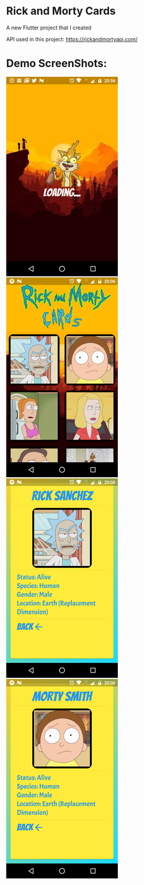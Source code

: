 # **Rick and Morty Cards**

A new Flutter project that I created

API used in this project: https://rickandmortyapi.com/

# Demo ScreenShots:

<p float="left">
  <img src="/flutter_05.png" width="300" />
  <img src="/flutter_02.png" width="300" /> 
  <img src="/flutter_03.png" width="300" />
  <img src="/flutter_04.png" width="300" />
</p>

